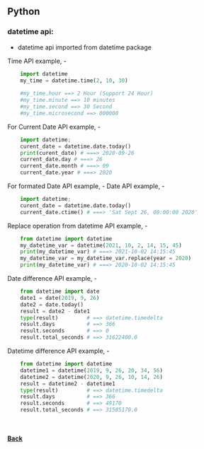## Python

### datetime api:
 - datetime api imported from datetime package
 
Time API example, -
```python
	import datetime
	my_time = datetime.time(2, 10, 30)
	
	#my_time.hour ==> 2 Hour (Support 24 Hour)
	#my_time.minute ==> 10 minutes
	#my_time.second ==> 30 Second
	#my_time.microsecond ==> 000000
```

For Current Date API example, -
```python
	import datetime;
	curent_date = datetime.date.today()
	print(curent_date) # ===> 2020-09-26
	current_date.day # ===> 26
	current_date.month # ===> 09	
	current_date.year # ===> 2020
```

For formated Date API example, -
Date API example, -
```python
	import datetime;
	curent_date = datetime.date.today()
	current_date.ctime() # ===> 'Sat Sept 26, 00:00:00 2020'
```

Replace operation from datetime API example, -
```python
	from datetime import datetime
	my_datetime_var = datetime(2021, 10, 2, 14, 15, 45)
	print(my_datetime_var) # ===> 2021-10-02 14:15:45
	my_datetime_var = my_datetime_var.replace(year = 2020)
	print(my_datetime_var) # ===> 2020-10-02 14:15:45
```

Date difference API example, -
```python
	from datetime import date
	date1 = date(2019, 9, 26)
	date2 = date.today()
	result = date2 - date1
	type(result)         # ==> datetime.timedelta
	result.days          # ==> 366
	result.seconds       # ==> 0
	result.total_seconds # ==> 31622400.0
```

Datetime difference API example, -
```python
	from datetime import datetime
	datetime1 = datetime(2019, 9, 26, 20, 34, 56)
	datetime2 = datetime(2020, 9, 26, 10, 14, 26)
	result = datetime2 - datetime1
	type(result)         # ==> datetime.timedelta
	result.days          # ==> 366
	result.seconds       # ==> 49170
	result.total_seconds # ==> 31585170.0
```

<br/><br/>
[<i class="fa fa-arrow-left"></i> **Back**](/python-documentation/)
